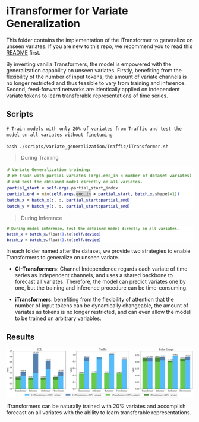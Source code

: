 # iTransformer for Variate Generalization

This folder contains the implementation of the iTransformer to generalize on unseen variates. If you are new to this repo, we recommend you to read this [README](../multivariate_forecasting/README.md) first.

By inverting vanilla Transformers, the model is empowered with the generalization capability on unseen variates. Firstly, benefiting from the flexibility of the number of input tokens, the amount of variate channels is no longer restricted and thus feasible to vary from training and inference. Second, feed-forward networks are identically applied on independent variate tokens to learn transferable representations of time series.

## Scripts

```
# Train models with only 20% of variates from Traffic and test the model on all variates without finetuning

bash ./scripts/variate_generalization/Traffic/iTransformer.sh
```

> During Training
<p align="center">
<img src="../../figures/pt.png" alt="" align=center />
</p>

> During Inference
<p align="center">
<img src="../../figures/pi.png" alt="" align=center />
</p>

In each folder named after the dataset, we provide two strategies to enable Transformers to generalize on unseen variate.

* **CI-Transformers**: Channel Independence regards each variate of time series as independent channels, and uses a shared backbone to forecast all variates. Therefore, the model can predict variates one by one, but the training and inference procedure can be time-consuming.

* **iTransformers**: benefiting from the flexibility of attention that the number of input tokens can be dynamically changeable, the amount of variates as tokens is no longer restricted, and can even allow the model to be trained on arbitrary variables.

## Results

<p align="center">
<img src="../../figures/generability.png" alt="" align=center />
</p>

 iTransformers can be naturally trained with 20% variates and accomplish forecast on all variates with the ability to learn transferable representations.

